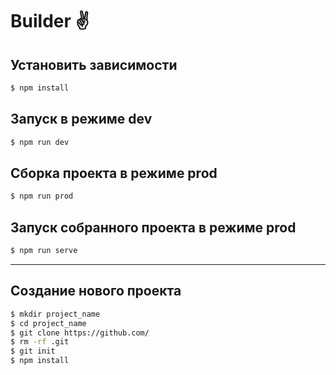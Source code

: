 # Builder :v:

## Установить зависимости
```bash
$ npm install
```

## Запуск в режиме dev
```bash
$ npm run dev
```

## Сборка проекта в режиме prod
```bash
$ npm run prod
```

## Запуск собранного проекта в режиме prod
```bash
$ npm run serve
```

---

## Создание нового проекта

```bash
$ mkdir project_name
$ cd project_name
$ git clone https://github.com/
$ rm -rf .git
$ git init
$ npm install
```
